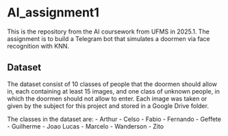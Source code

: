 # AI_assignment1
This is the repository from the AI coursework from UFMS in 2025.1. The assignment is to build a Telegram bot that simulates a doormen via face recognition with KNN.

## Dataset
The dataset consist of 10 classes of people that the doormen should allow in, each containing at least 15 images, and one class of unknown people, in which the doormen should not allow to enter. Each image was taken or given by the subject for this project and stored in a Google Drive folder.

The classes in the dataset are:
    - Arthur
    - Celso
    - Fabio
    - Fernando
    - Geffete
    - Guilherme
    - Joao Lucas
    - Marcelo
    - Wanderson
    - Zito
